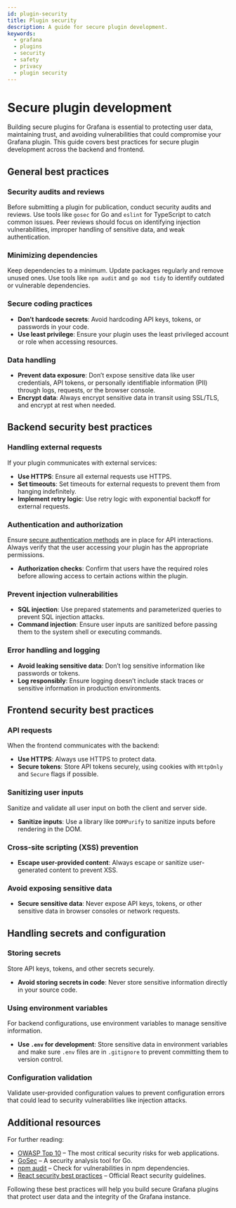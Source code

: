 ```yaml
---
id: plugin-security
title: Plugin security
description: A guide for secure plugin development.
keywords:
  - grafana
  - plugins
  - security
  - safety
  - privacy
  - plugin security
---
```


# Secure plugin development

Building secure plugins for Grafana is essential to protecting user data, maintaining trust, and avoiding vulnerabilities that could compromise your Grafana plugin. This guide covers best practices for secure plugin development across the backend and frontend.

## General best practices

### Security audits and reviews

Before submitting a plugin for publication, conduct security audits and reviews. Use tools like `gosec` for Go and `eslint` for TypeScript to catch common issues. Peer reviews should focus on identifying injection vulnerabilities, improper handling of sensitive data, and weak authentication.

### Minimizing dependencies

Keep dependencies to a minimum. Update packages regularly and remove unused ones. Use tools like `npm audit` and `go mod tidy` to identify outdated or vulnerable dependencies.

### Secure coding practices

- **Don’t hardcode secrets**: Avoid hardcoding API keys, tokens, or passwords in your code.
- **Use least privilege**: Ensure your plugin uses the least privileged account or role when accessing resources.

### Data handling

- **Prevent data exposure**: Don’t expose sensitive data like user credentials, API tokens, or personally identifiable information (PII) through logs, requests, or the browser console.
- **Encrypt data**: Always encrypt sensitive data in transit using SSL/TLS, and encrypt at rest when needed.

## Backend security best practices

### Handling external requests

If your plugin communicates with external services:

- **Use HTTPS**: Ensure all external requests use HTTPS.
- **Set timeouts**: Set timeouts for external requests to prevent them from hanging indefinitely.
- **Implement retry logic**: Use retry logic with exponential backoff for external requests.

### Authentication and authorization

Ensure [secure authentication methods](../how-to-guides/data-source-plugins/add-authentication-for-data-source-plugins.md) are in place for API interactions. Always verify that the user accessing your plugin has the appropriate permissions.

- **Authorization checks**: Confirm that users have the required roles before allowing access to certain actions within the plugin.

### Prevent injection vulnerabilities

- **SQL injection**: Use prepared statements and parameterized queries to prevent SQL injection attacks.
- **Command injection**: Ensure user inputs are sanitized before passing them to the system shell or executing commands.

### Error handling and logging

- **Avoid leaking sensitive data**: Don’t log sensitive information like passwords or tokens.
- **Log responsibly**: Ensure logging doesn’t include stack traces or sensitive information in production environments.

## Frontend security best practices

### API requests

When the frontend communicates with the backend:

- **Use HTTPS**: Always use HTTPS to protect data.
- **Secure tokens**: Store API tokens securely, using cookies with `HttpOnly` and `Secure` flags if possible.

### Sanitizing user inputs

Sanitize and validate all user input on both the client and server side.

- **Sanitize inputs**: Use a library like `DOMPurify` to sanitize inputs before rendering in the DOM.

### Cross-site scripting (XSS) prevention

- **Escape user-provided content**: Always escape or sanitize user-generated content to prevent XSS.

### Avoid exposing sensitive data

- **Secure sensitive data**: Never expose API keys, tokens, or other sensitive data in browser consoles or network requests.

## Handling secrets and configuration

### Storing secrets

Store API keys, tokens, and other secrets securely.

- **Avoid storing secrets in code**: Never store sensitive information directly in your source code.

### Using environment variables

For backend configurations, use environment variables to manage sensitive information.

- **Use `.env` for development**: Store sensitive data in environment variables and make sure `.env` files are in `.gitignore` to prevent committing them to version control.

### Configuration validation

Validate user-provided configuration values to prevent configuration errors that could lead to security vulnerabilities like injection attacks.

## Additional resources

For further reading:

- [OWASP Top 10](https://owasp.org/www-project-top-ten/) – The most critical security risks for web applications.
- [GoSec](https://github.com/securego/gosec) – A security analysis tool for Go.
- [npm audit](https://docs.npmjs.com/cli/v6/commands/npm-audit) – Check for vulnerabilities in npm dependencies.
- [React security best practices](https://reactjs.org/docs/security.html) – Official React security guidelines.

Following these best practices will help you build secure Grafana plugins that protect user data and the integrity of the Grafana instance.
